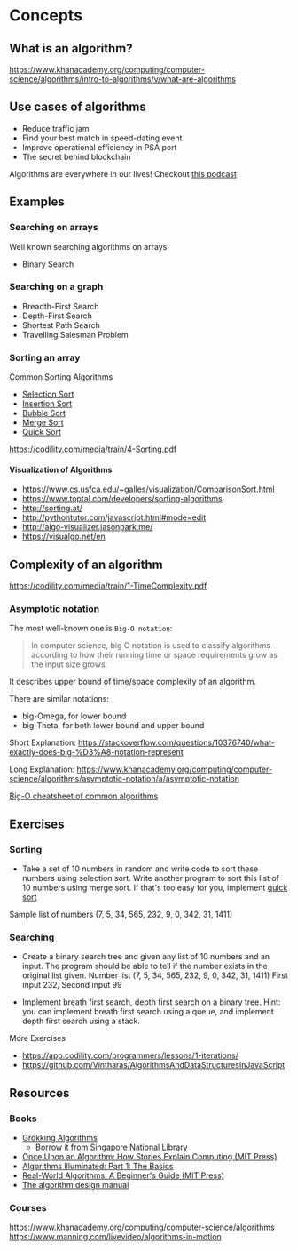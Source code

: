 # Concepts

## What is an algorithm?

https://www.khanacademy.org/computing/computer-science/algorithms/intro-to-algorithms/v/what-are-algorithms

## Use cases of algorithms

- Reduce traffic jam
- Find your best match in speed-dating event
- Improve operational efficiency in PSA port
- The secret behind blockchain

Algorithms are everywhere in our lives! Checkout [this podcast](https://www.contriber.com/examples-of-algorithms-in-everyday-life/)

## Examples

### Searching on arrays

Well known searching algorithms on arrays

- Binary Search

### Searching on a graph

- Breadth-First Search
- Depth-First Search
- Shortest Path Search
- Travelling Salesman Problem

### Sorting an array

Common Sorting Algorithms

- [Selection Sort](https://www.geeksforgeeks.org/selection-sort/)
- [Insertion Sort](https://www.geeksforgeeks.org/insertion-sort/)
- [Bubble Sort](https://www.geeksforgeeks.org/bubble-sort/)
- [Merge Sort](https://www.geeksforgeeks.org/merge-sort/)
- [Quick Sort](https://www.geeksforgeeks.org/quick-sort/)

https://codility.com/media/train/4-Sorting.pdf

#### Visualization of Algorithms

- https://www.cs.usfca.edu/~galles/visualization/ComparisonSort.html
- https://www.toptal.com/developers/sorting-algorithms
- http://sorting.at/
- http://pythontutor.com/javascript.html#mode=edit
- http://algo-visualizer.jasonpark.me/
- https://visualgo.net/en

## Complexity of an algorithm

https://codility.com/media/train/1-TimeComplexity.pdf

### Asymptotic notation

The most well-known one is `Big-O notation`:

> In computer science, big O notation is used to classify algorithms according to how their running time or space requirements grow as the input size grows.

It describes upper bound of time/space complexity of an algorithm.

There are similar notations:

- big-Omega, for lower bound
- big-Theta, for both lower bound and upper bound

Short Explanation: https://stackoverflow.com/questions/10376740/what-exactly-does-big-%D3%A8-notation-represent

Long Explanation: https://www.khanacademy.org/computing/computer-science/algorithms/asymptotic-notation/a/asymptotic-notation

[Big-O cheatsheet of common algorithms](http://bigocheatsheet.com/)

## Exercises

### Sorting

- Take a set of 10 numbers in random and write code to sort these numbers using selection sort. Write another program to sort this list of 10 numbers using merge sort. If that's too easy for you, implement [quick sort](http://www.sorting-algorithms.com/quick-sort)

Sample list of numbers (7, 5, 34, 565, 232, 9, 0, 342, 31, 1411) 

### Searching

- Create a binary search tree and given any list of 10 numbers and an input. The program should be able to tell if the number exists in the original list given. Number list (7, 5, 34, 565, 232, 9, 0, 342, 31, 1411) First input 232, Second input 99

- Implement breath first search, depth first search on a binary tree. Hint: you can implement breath first search using a queue, and implement depth first search using a stack.

More Exercises
- https://app.codility.com/programmers/lessons/1-iterations/
- https://github.com/Vintharas/AlgorithmsAndDataStructuresInJavaScript

## Resources

### Books

- [Grokking Algorithms](https://www.safaribooksonline.com/library/view/grokking-algorithms-an/9781617292231/)
  - [Borrow it from Singapore National Library](http://catalogue.nlb.gov.sg/cgi-bin/spydus.exe/ENQ/EXPNOS/BIBENQ?BRN=202639138)
- [Once Upon an Algorithm: How Stories Explain Computing (MIT Press)](https://www.amazon.com/dp/0262036630/ref=sspa_dk_detail_1?psc=1&pd_rd_i=0262036630&pd_rd_wg=D357m&pd_rd_r=EJG8XZTGAQ0GWKGQD2RR&pd_rd_w=gRut9)
- [Algorithms Illuminated: Part 1: The Basics](https://www.amazon.com/Algorithms-Illuminated-Part-1-Basics/dp/0999282905/ref=pd_sim_14_3?_encoding=UTF8&pd_rd_i=0999282905&pd_rd_r=0HDQ0MZRR3JNBDSP2BXD&pd_rd_w=dAcRb&pd_rd_wg=vqrpV&psc=1&refRID=0HDQ0MZRR3JNBDSP2BXD)
- [Real-World Algorithms: A Beginner's Guide (MIT Press)](https://www.amazon.com/Real-World-Algorithms-Beginners-Guide-Press/dp/0262035707/ref=pd_sim_14_5?_encoding=UTF8&pd_rd_i=0262035707&pd_rd_r=0HDQ0MZRR3JNBDSP2BXD&pd_rd_w=dAcRb&pd_rd_wg=vqrpV&psc=1&refRID=0HDQ0MZRR3JNBDSP2BXD)
- [The algorithm design manual](https://www.amazon.com/Algorithm-Design-Manual-Steven-Skiena/dp/1849967202)

### Courses

https://www.khanacademy.org/computing/computer-science/algorithms
https://www.manning.com/livevideo/algorithms-in-motion